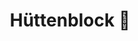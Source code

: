 ---
type: "project"
title: "Hüttenblock 🧗"
rank: 2
draft: false
description: A static website to share detailed information about the climbing wall called the "Hüttenblock" in the heart of the Alps.
github: "https://github.com/01100100/huttenblock"
website: "https://hüttenblock.com"
featuredImage: "/media/huttenblock/mockup.jpeg"
tags: ["HUGO", "Go", "HTML", "CSS", "JavaScript"]
---